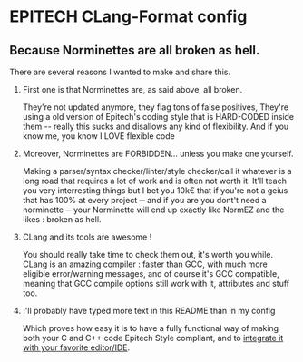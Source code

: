 # EPITECH CLang-Format config
## Because Norminettes are all broken as hell.

There are several reasons I wanted to make and share this.

1. First one is that Norminettes are, as said above, all broken.

    They're not updated anymore, they flag tons of false positives,
    They're using a old version of Epitech's coding style that is
    HARD-CODED inside them -- really this sucks and disallows any kind
    of flexibility. And if you know me, you know I LOVE flexible code
2. Moreover, Norminettes are FORBIDDEN... unless you make one yourself.

    Making a parser/syntax checker/linter/style checker/call it whatever
    is a long road that requires a lot of work and is often not worth it.
    It'll teach you very interresting things but I bet you 10k€ that if you're
    not a geius that has 100% at every project ─ and if you are you dont't
    need a norminette ─ your Norminette will end up exactly like NormEZ
    and the likes : broken as hell.
3. CLang and its tools are awesome !

    You should really take time to check them out, it's worth you while.
    CLang is an amazing compiler : faster than GCC, with much more eligible
    error/warning messages, and of course it's GCC compatible, meaning
    that GCC compile options still work with it, attributes and stuff too.
4. I'll probably have typed more text in this README than in my config

    Which proves how easy it is to have a fully functional way of
    making both your C and C++ code Epitech Style compliant, and to
    [integrate it with your favorite editor/IDE](https://clang.llvm.org/docs/ClangFormat.html).

